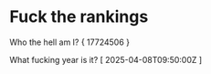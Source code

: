 # Fuck the rankings

Who the hell am I?
{ 17724506 }

What fucking year is it?
[ 2025-04-08T09:50:00Z ]
